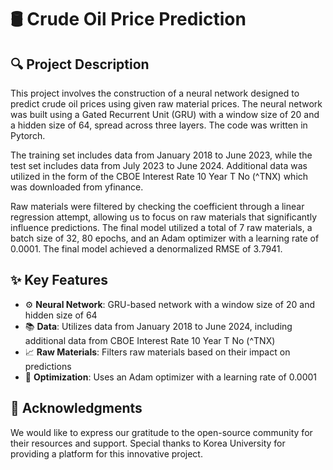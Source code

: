 
                    

# 🛢️ Crude Oil Price Prediction





## 🔍 Project Description
This project involves the construction of a neural network designed to predict crude oil prices using given raw material prices. The neural network was built using a Gated Recurrent Unit (GRU) with a window size of 20 and a hidden size of 64, spread across three layers. The code was written in Pytorch. 





The training set includes data from January 2018 to June 2023, while the test set includes data from July 2023 to June 2024. Additional data was utilized in the form of the CBOE Interest Rate 10 Year T No (^TNX) which was downloaded from yfinance. 





Raw materials were filtered by checking the coefficient through a linear regression attempt, allowing us to focus on raw materials that significantly influence predictions. The final model utilized a total of 7 raw materials, a batch size of 32, 80 epochs, and an Adam optimizer with a learning rate of 0.0001. The final model achieved a denormalized RMSE of 3.7941.





## ✨ Key Features
- ⚙️ **Neural Network**: GRU-based network with a window size of 20 and hidden size of 64
- 📚 **Data**: Utilizes data from January 2018 to June 2024, including additional data from CBOE Interest Rate 10 Year T No (^TNX)
- 📈 **Raw Materials**: Filters raw materials based on their impact on predictions
- 🧮 **Optimization**: Uses an Adam optimizer with a learning rate of 0.0001






## 🎉 Acknowledgments
We would like to express our gratitude to the open-source community for their resources and support. Special thanks to Korea University for providing a platform for this innovative project.
